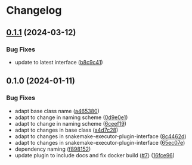 # Changelog

## [0.1.1](https://github.com/snakemake/snakemake-executor-plugin-flux/compare/v0.1.0...v0.1.1) (2024-03-12)


### Bug Fixes

* update to latest interface ([b8c9c41](https://github.com/snakemake/snakemake-executor-plugin-flux/commit/b8c9c41d7ceadbd850e772ed7a9df2b1b3b92d95))

## 0.1.0 (2024-01-11)


### Bug Fixes

* adapt base class name ([a465380](https://github.com/snakemake/snakemake-executor-plugin-flux/commit/a465380977c5667f1ffe4500e2e14d8d852f69c5))
* adapt to change in naming scheme ([0d9e0e1](https://github.com/snakemake/snakemake-executor-plugin-flux/commit/0d9e0e15ca0ead1ac25bdb54df16986e9b7c4fc9))
* adapt to change in naming scheme ([6ceef19](https://github.com/snakemake/snakemake-executor-plugin-flux/commit/6ceef19125109da9aae9e2abac45766b61dbc3e6))
* adapt to changes in base class ([a4d7c28](https://github.com/snakemake/snakemake-executor-plugin-flux/commit/a4d7c2890b6bd89e1c9cece59240993a589460d1))
* adapt to changes in snakemake-executor-plugin-interface ([8c4462d](https://github.com/snakemake/snakemake-executor-plugin-flux/commit/8c4462ded113e236ed155d65d9ae2a0104cae9c1))
* adapt to changes in snakemake-executor-plugin-interface ([65ec07e](https://github.com/snakemake/snakemake-executor-plugin-flux/commit/65ec07efcfd8b2a6f52a7367579540c25c037b92))
* dependency naming ([f898152](https://github.com/snakemake/snakemake-executor-plugin-flux/commit/f898152a7ed9af32cf02b08ba62f6b6d8707b00e))
* update plugin to include docs and fix docker build ([#7](https://github.com/snakemake/snakemake-executor-plugin-flux/issues/7)) ([16fce96](https://github.com/snakemake/snakemake-executor-plugin-flux/commit/16fce966dc4f7872776dc8686745c047223b3f36))
